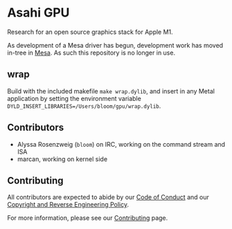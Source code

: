 # Asahi GPU 

Research for an open source graphics stack for Apple M1.

As development of a Mesa driver has begun, development work has moved in-tree in [Mesa](https://gitlab.freedesktop.org/mesa/mesa/). As such this repository is no longer in use. 

## wrap

Build with the included makefile `make wrap.dylib`, and insert in any Metal application by setting the environment variable `DYLD_INSERT_LIBRARIES=/Users/bloom/gpu/wrap.dylib`.

## Contributors

* Alyssa Rosenzweig (`bloom`) on IRC, working on the command stream and ISA
* marcan, working on kernel side

## Contributing

All contributors are expected to abide by our [Code of Conduct](https://asahilinux.org/code-of-conduct) and our [Copyright and Reverse Engineering Policy](https://asahilinux.org/copyright).

For more information, please see our [Contributing](https://asahilinux.org/contribute/) page.

